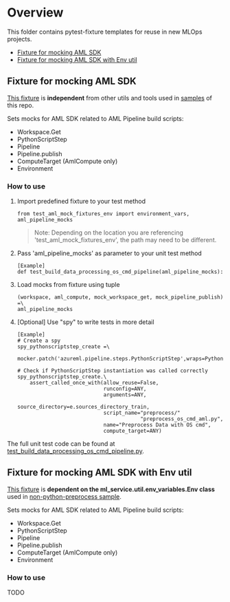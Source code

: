 # Overview

This folder contains pytest-fixture templates for reuse in new MLOps projects.

* [Fixture for mocking AML SDK](##Fixture-for-mocking-AML-SDK)
* [Fixture for mocking AML SDK with Env util](##Fixture-for-mocking-AML-SDK-with-Env-util)

## Fixture for mocking AML SDK

[This fixture](./test_aml_mock_fixtures_default.py) is **independent** from other utils and tools used in
[samples](/samples) of this repo.

Sets mocks for AML SDK related to AML Pipeline build scripts:

* Workspace.Get
* PythonScriptStep
* Pipeline
* Pipeline.publish
* ComputeTarget (AmlCompute only)
* Environment

### How to use
1. Import predefined fixture to your test method
    ```
    from test_aml_mock_fixtures_env import environment_vars, aml_pipeline_mocks
    ```
    > Note: Depending on the location you are referencing 'test_aml_mock_fixtures_env', the path may need to be different.

2. Pass 'aml_pipeline_mocks' as parameter to your unit test method
    ```
    [Example]
    def test_build_data_processing_os_cmd_pipeline(aml_pipeline_mocks):
    ```

3. Load mocks from fixture using tuple 
    ```
    (workspace, aml_compute, mock_workspace_get, mock_pipeline_publish) =\
    aml_pipeline_mocks
    ```
    
4. [Optional] Use "spy" to write tests in more detail

    ```
    [Example]
    # Create a spy
    spy_pythonscriptstep_create =\
        mocker.patch('azureml.pipeline.steps.PythonScriptStep',wraps=PythonScriptStep)

    # Check if PythonScriptStep instantiation was called correctly
    spy_pythonscriptstep_create.\
        assert_called_once_with(allow_reuse=False,
                                runconfig=ANY,
                                arguments=ANY,
                                source_directory=e.sources_directory_train,
                                script_name="preprocess/"
                                            "preprocess_os_cmd_aml.py",
                                name="Preprocess Data with OS cmd",
                                compute_target=ANY)
    ```

The full unit test code can be found at [test_build_data_processing_os_cmd_pipeline.py](/samples/non-python-preprocess/ml_service/tests/pipelines/test_build_data_processing_os_cmd_pipeline.py).

## Fixture for mocking AML SDK with Env util

[This fixture](./test_aml_mock_fixtures_env.py) is **dependent on the ml_service.util.env_variables.Env class**
used in [non-python-preprocess sample](/samples/non-python-preprocess/ml_service/util/env_variables.py).

Sets mocks for AML SDK related to AML Pipeline build scripts:

* Workspace.Get
* PythonScriptStep
* Pipeline
* Pipeline.publish
* ComputeTarget (AmlCompute only)
* Environment

### How to use

TODO

